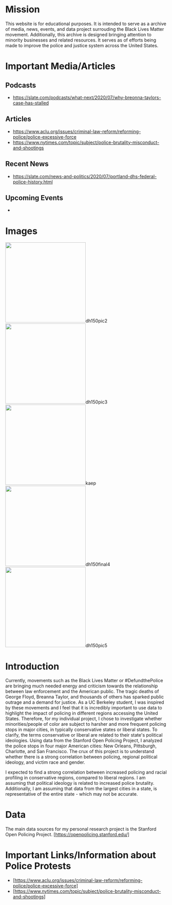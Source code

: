 # Mission

This website is for educational purposes. It is intended to serve as a archive of media, news, events, and data project surrouding the Black Lives Matter movement. Additionally, this archive is designed bringing attention to minority businesses and related resources. It serves as  of efforts being made to improve the police and justice system across the United States. 

# Important Media/Articles

## Podcasts
- https://slate.com/podcasts/what-next/2020/07/why-breonna-taylors-case-has-stalled

## Articles
- https://www.aclu.org/issues/criminal-law-reform/reforming-police/police-excessive-force
- https://www.nytimes.com/topic/subject/police-brutality-misconduct-and-shootings

## Recent News
- https://slate.com/news-and-politics/2020/07/portland-dhs-federal-police-history.html

## Upcoming Events
- 
# Images
<img src="https://user-images.githubusercontent.com/11319105/87901083-164d0080-ca24-11ea-9650-b727ec4c0731.jpg" width=250 alight=center>dh150pic2</image>
<img src="https://user-images.githubusercontent.com/11319105/87901216-7cd21e80-ca24-11ea-8130-ad5318d92d87.jpeg" width=250 alight=center>dh150pic3</image>
<img src="https://user-images.githubusercontent.com/11319105/87901263-983d2980-ca24-11ea-944f-655a734ffd2c.jpg" width=250 alight=center>kaep</image>
<img src="https://user-images.githubusercontent.com/11319105/87901340-ca4e8b80-ca24-11ea-8726-c9bac0636c81.jpeg" width=250 alight=center>dh150final4</image>
<img src="https://user-images.githubusercontent.com/11319105/87901409-f1a55880-ca24-11ea-8c36-a46dae3e3cfc.jpeg" width=250 alight=center>dh150pic5</image>

# Introduction

Currently, movements such as the Black Lives Matter or #DefundthePolice are bringing much needed energy and criticism towards the relationship between law enforcement and the American public. The tragic deaths of George Floyd, Breanna Taylor, and thousands of others has sparked public outrage and a demand for justice. As a UC Berkeley student, I was inspired by these movements and I feel that it is incredibly important to use data to highlight the impact of policing in different regions accessing the United States. Therefore, for my individual project, I chose to investigate whether minorities/people of color are subject to harsher and more frequent policing stops in major cities, in typically conservative states or liberal states. To clarify, the terms conservative or liberal are related to their state's political ideologies. Using data from the Stanford Open Policing Project, I analyzed the police stops in four major American cities: New Orleans, Pittsburgh, Charlotte, and San Francisco. The crux of this project is to understand whether there is a strong correlation between policing, regional political ideology, and victim race and gender.

I expected to find a strong correlation between increased policing and racial profiling in conservative regions, compared to liberal regions. I am assuming that political ideology is related to increased police brutality. Additionally, I am assuming that data from the largest cities in a state, is representative of the entire state - which may not be accurate.


# Data
The main data sources for my personal research project is the Stanford Open Policing Project. 
[https://openpolicing.stanford.edu/]

# Important Links/Information about Police Protests
- [https://www.aclu.org/issues/criminal-law-reform/reforming-police/police-excessive-force]
- [https://www.nytimes.com/topic/subject/police-brutality-misconduct-and-shootings]
